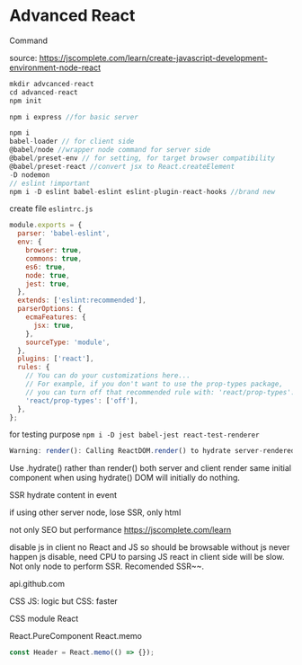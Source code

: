 # Advanced React

Command

source:
<https://jscomplete.com/learn/create-javascript-development-environment-node-react>

```javascript
mkdir advcanced-react
cd advanced-react
npm init

npm i express //for basic server
```

```js
npm i
babel-loader // for client side
@babel/node //wrapper node command for server side
@babel/preset-env // for setting, for target browser compatibility
@babel/preset-react //convert jsx to React.createElement
-D nodemon
// eslint !important
npm i -D eslint babel-eslint eslint-plugin-react-hooks //brand new
```

create file `eslintrc.js`

```js
module.exports = {
  parser: 'babel-eslint',
  env: {
    browser: true,
    commons: true,
    es6: true,
    node: true,
    jest: true,
  },
  extends: ['eslint:recommended'],
  parserOptions: {
    ecmaFeatures: {
      jsx: true,
    },
    sourceType: 'module',
  },
  plugins: ['react'],
  rules: {
    // You can do your customizations here...
    // For example, if you don't want to use the prop-types package,
    // you can turn off that recommended rule with: 'react/prop-types': ['off']
    'react/prop-types': ['off'],
  },
};
```

for testing purpose `npm i -D jest babel-jest react-test-renderer`

```javascript
Warning: render(): Calling ReactDOM.render() to hydrate server-rendered markup will stop working in React v17. Replace the ReactDOM.render() call with ReactDOM.hydrate() if you want React to attach to the server HTML.
```

Use .hydrate() rather than render() both server and client render same initial
component when using hydrate() DOM will initially do nothing.

SSR hydrate content in event

if using other server node, lose SSR, only html

not only SEO but performance <https://jscomplete.com/learn>

disable js in client no React and JS so should be browsable without js never
happen js disable, need CPU to parsing JS react in client side will be slow. Not
only node to perform SSR. Recomended SSR~~.

api.github.com

CSS JS: logic but CSS: faster

CSS module React

React.PureComponent React.memo

```js
const Header = React.memo(() => {});
```
